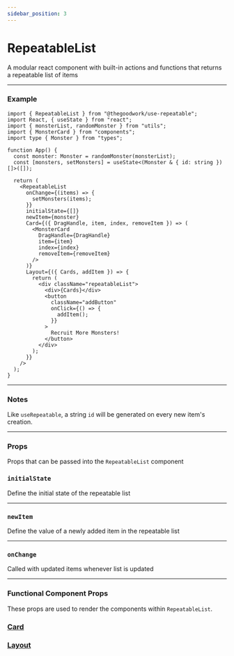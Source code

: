 ```yaml
---
sidebar_position: 3
---
```


# RepeatableList

A modular react component with built-in actions and functions that returns a repeatable list of items

---

### Example

```tsx
import { RepeatableList } from "@thegoodwork/use-repeatable";
import React, { useState } from "react";
import { monsterList, randomMonster } from "utils";
import { MonsterCard } from "components";
import type { Monster } from "types";

function App() {
  const monster: Monster = randomMonster(monsterList);
  const [monsters, setMonsters] = useState<(Monster & { id: string })[]>([]);

  return (
    <RepeatableList
      onChange={(items) => {
        setMonsters(items);
      }}
      initialState={[]}
      newItem={monster}
      Card={({ DragHandle, item, index, removeItem }) => (
        <MonsterCard
          DragHandle={DragHandle}
          item={item}
          index={index}
          removeItem={removeItem}
        />
      )}
      Layout={({ Cards, addItem }) => {
        return (
          <div className="repeatableList">
            <div>{Cards}</div>
            <button
              className="addButton"
              onClick={() => {
                addItem();
              }}
            >
              Recruit More Monsters!
            </button>
          </div>
        );
      }}
    />
  );
}
```

---

### Notes

Like `useRepeatable`, a string `id` will be generated on every new item's creation.

---

### Props

Props that can be passed into the `RepeatableList` component
<br/>

### `initialState`

Define the initial state of the repeatable list

---

### `newItem`

Define the value of a newly added item in the repeatable list

---

### `onChange`

Called with updated items whenever list is updated

---

### Functional Component Props

These props are used to render the components within `RepeatableList`.

### [Card](/docs/repeatable-list/card)

### [Layout](/docs/repeatable-list/layout)
